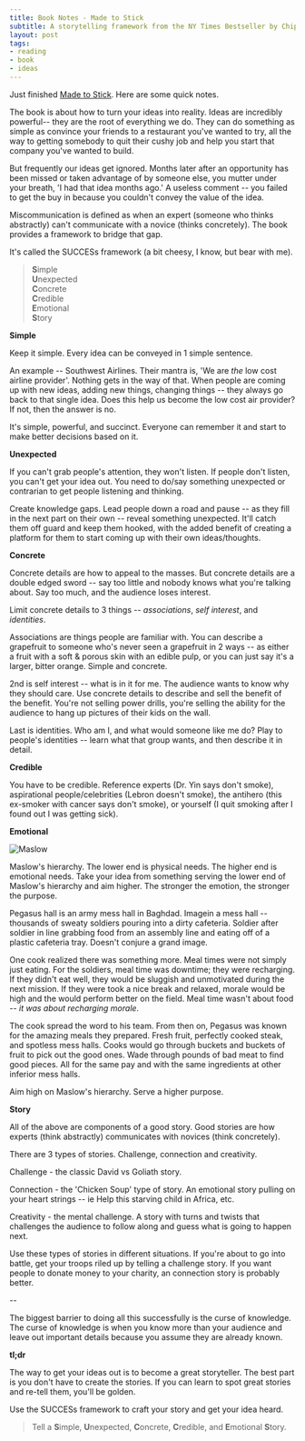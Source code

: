 ```yaml
---
title: Book Notes - Made to Stick
subtitle: A storytelling framework from the NY Times Bestseller by Chip & Dan Heath.
layout: post
tags:
- reading
- book
- ideas
---
```


Just finished [Made to Stick](http://amzn.to/114Pvtg). Here are some quick notes.

The book is about how to turn your ideas into reality. Ideas are incredibly powerful-- they are the root of everything we do. They can do something as simple as convince your friends to a restaurant you've wanted to try, all the way to getting somebody to quit their cushy job and help you start that company you've wanted to build.

But frequently our ideas get ignored. Months later after an opportunity has been missed or taken advantage of by someone else, you mutter under your breath, 'I had that idea months ago.' A useless comment -- you failed to get the buy in because you couldn't convey the value of the idea.

Miscommunication is defined as when an expert (someone who thinks abstractly) can't communicate with a novice (thinks concretely). The book provides a framework to bridge that gap.

It's called the SUCCESs framework (a bit cheesy, I know, but bear with me).

>**S**imple <br />
>**U**nexpected <br />
>**C**oncrete <br />
>**C**redible <br />
>**E**motional <br />
>**S**tory <br />

**Simple**

Keep it simple. Every idea can be conveyed in 1 simple sentence. 

An example -- Southwest Airlines. Their mantra is, 'We are *the* low cost airline provider'. Nothing gets in the way of that. When people are coming up with new ideas, adding new things, changing things -- they always go back to that single idea. Does this help us become the low cost air provider? If not, then the answer is no. 

It's simple, powerful, and succinct. Everyone can remember it and start to make better decisions based on it.

**Unexpected**

If you can't grab people's attention, they won't listen. If people don't listen, you can't get your idea out. You need to do/say something unexpected or contrarian to get people listening and thinking.

Create knowledge gaps. Lead people down a road and pause -- as they fill in the next part on their own -- reveal something unexpected. It'll catch them off guard and keep them hooked, with the added benefit of creating a platform for them to start coming up with their own ideas/thoughts.

**Concrete**

Concrete details are how to appeal to the masses. But concrete details are a double edged sword -- say too little and nobody knows what you're talking about. Say too much, and the audience loses interest. 

Limit concrete details to 3 things -- *associations*, *self interest*, and *identities*. 

Associations are things people are familiar with. You can describe a grapefruit to someone who's never seen a grapefruit in 2 ways -- as either a fruit with a soft & porous skin with an edible pulp, or you can just say it's a larger, bitter orange. Simple and concrete.

2nd is self interest -- what is in it for me. The audience wants to know why they should care. Use concrete details to describe and sell the benefit of the benefit. You're not selling power drills, you're selling the ability for the audience to hang up pictures of their kids on the wall.

Last is identities. Who am I, and what would someone like me do? Play to people's identities -- learn what that group wants, and then describe it in detail.

**Credible**

You have to be credible. Reference experts (Dr. Yin says don't smoke), aspirational people/celebrities 
(Lebron doesn't smoke), the antihero (this ex-smoker with cancer says don't smoke), or yourself (I quit smoking after I found out I was getting sick).

**Emotional**

![Maslow](http://bit.ly/13Xah2e)

Maslow's hierarchy. The lower end is physical needs. The higher end is emotional needs. Take your idea from something serving the lower end of Maslow's hierarchy and aim higher. The stronger the emotion, the stronger the purpose.  

Pegasus hall is an army mess hall in Baghdad. Imagein a mess hall -- thousands of sweaty soldiers pouring into a dirty cafeteria. Soldier after soldier in line grabbing food from an assembly line and eating off of a plastic cafeteria tray. Doesn't conjure a grand image.

One cook realized there was something more. Meal times were not simply just eating. For the soldiers, meal time was downtime; they were recharging. If they didn't eat well, they would be sluggish and unmotivated during the next mission. If they were took a nice break and relaxed, morale would be high and the would perform better on the field. Meal time wasn't about food -- *it was about recharging morale*.

The cook spread the word to his team. From then on, Pegasus was known for the amazing meals they prepared. Fresh fruit, perfectly cooked steak, and spotless mess halls. Cooks would go through buckets and buckets of fruit to pick out the good ones. Wade through pounds of bad meat to find good pieces. All for the same pay and with the same ingredients at other inferior mess halls.

Aim high on Maslow's hierarchy. Serve a higher purpose.

**Story**

All of the above are components of a good story. Good stories are how experts (think abstractly) communicates with novices (think concretely).

There are 3 types of stories. Challenge, connection and creativity. 

Challenge - the classic David vs Goliath story. 

Connection - the 'Chicken Soup' type of story. An emotional story pulling on your heart strings -- ie Help this starving child in Africa, etc. 

Creativity - the mental challenge. A story with turns and twists that challenges the audience to follow along and guess what is going to happen next.

Use these types of stories in different situations. If you're about to go into battle, get your troops riled up by telling a challenge story. If you want people to donate money to your charity, an connection story is probably better.

--

The biggest barrier to doing all this successfully is the curse of knowledge. The curse of knowledge is when you know more than your audience and leave out important details because you assume they are already known. 

**tl;dr**

The way to get your ideas out is to become a great storyteller. The best part is you don't have to create the stories. If you can learn to spot great stories and re-tell them, you'll be golden. 

Use the SUCCESs framework to craft your story and get your idea heard.

>Tell a **S**imple, **U**nexpected, **C**oncrete, **C**redible, and **E**motional **S**tory.

